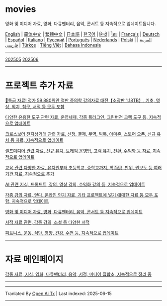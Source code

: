 # movies
영화 및 미디어 자료, 영화, 다큐멘터리, 음악, 콘서트 등 지속적으로 업데이트됩니다.

[English](https://openaitx.github.io/view.html?user=mswnlz&project=movies&lang=en) | [简体中文](https://openaitx.github.io/view.html?user=mswnlz&project=movies&lang=zh-CN) | [繁體中文](https://openaitx.github.io/view.html?user=mswnlz&project=movies&lang=zh-TW) | [日本語](https://openaitx.github.io/view.html?user=mswnlz&project=movies&lang=ja) | [한국어](https://openaitx.github.io/view.html?user=mswnlz&project=movies&lang=ko) | [हिन्दी](https://openaitx.github.io/view.html?user=mswnlz&project=movies&lang=hi) | [ไทย](https://openaitx.github.io/view.html?user=mswnlz&project=movies&lang=th) | [Français](https://openaitx.github.io/view.html?user=mswnlz&project=movies&lang=fr) | [Deutsch](https://openaitx.github.io/view.html?user=mswnlz&project=movies&lang=de) | [Español](https://openaitx.github.io/view.html?user=mswnlz&project=movies&lang=es) | [Italiano](https://openaitx.github.io/view.html?user=mswnlz&project=movies&lang=it) | [Русский](https://openaitx.github.io/view.html?user=mswnlz&project=movies&lang=ru) | [Português](https://openaitx.github.io/view.html?user=mswnlz&project=movies&lang=pt) | [Nederlands](https://openaitx.github.io/view.html?user=mswnlz&project=movies&lang=nl) | [Polski](https://openaitx.github.io/view.html?user=mswnlz&project=movies&lang=pl) | [العربية](https://openaitx.github.io/view.html?user=mswnlz&project=movies&lang=ar) | [فارسی](https://openaitx.github.io/view.html?user=mswnlz&project=movies&lang=fa) | [Türkçe](https://openaitx.github.io/view.html?user=mswnlz&project=movies&lang=tr) | [Tiếng Việt](https://openaitx.github.io/view.html?user=mswnlz&project=movies&lang=vi) | [Bahasa Indonesia](https://openaitx.github.io/view.html?user=mswnlz&project=movies&lang=id)








-------
[202505](https://raw.githubusercontent.com/mswnlz/movies/main/202505.md)
[202506](https://raw.githubusercontent.com/mswnlz/movies/main/202506.md)


---------------
# 프로젝트 추가 자료

[🎁특급 자료! 정가 59,880위안 절판 중의학 강의자료 대전【소장판 1.18TB】, 기초, 영상, 외치, 침구, 서적 등 모두 포함](https://github.com/mswnlz/chinese-traditional)

[다양한 유용한 도구 관련 자료, 운영체제, 각종 플러그인, 그린버전 크랙 도구 등, 지속적으로 업데이트](https://github.com/mswnlz/tools)

[크로스보더 전자상거래 관련 자료, 신청, 결제, 무역, 틱톡, 아마존, 스토어 오픈, 신규 유치 등 자료, 지속적으로 업데이트](https://github.com/mswnlz/cross-border)

[셀프미디어 관련 자료, 신규 유치, 트래픽 운영법, 고객 유치, 전환, 수익화 등 자료, 지속적으로 업데이트](https://github.com/mswnlz/self-media)

[교육 관련 다양한 자료, 유치원부터 초등학교, 중학교까지, 학而思, 만위, 원보도 등 여러 기관 자료, 지속적으로 추가](https://github.com/mswnlz/edu-knowlege)

[AI 관련 지식, 프롬프트, 강의, 영상 강의, 수익화 강의 등, 지속적으로 업데이트](https://github.com/mswnlz/AIknowledge)

[각종 강의 자료, 얻다, 온라인 인기 자료, 기타 프로젝트에 넣기 애매한 자료 등 모두 포함, 지속적으로 업데이트](https://github.com/mswnlz/curriculum)

[영화 및 미디어 자료, 영화, 다큐멘터리, 음악, 콘서트 등 지속적으로 업데이트](https://github.com/mswnlz/movies)

[서적 자료 관련, 각종 강의, 소설 등 다양한 서적](https://github.com/mswnlz/book)

[피트니스, 운동, 식단, 영양, 건강, 수면 등, 지속적으로 업데이트](https://github.com/mswnlz/healthy)

---------------

# 자료 메인페이지
[각종 자료, 지식, 영화, 다큐멘터리, 음악, 서적, 미디어 집합소, 지속적으로 정리 중](https://github.com/mswnlz)

---------------

---

Tranlated By [Open Ai Tx](https://github.com/OpenAiTx/OpenAiTx) | Last indexed: 2025-06-15

---